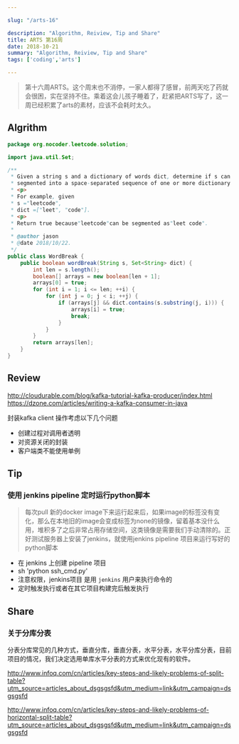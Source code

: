 ```yaml
---

slug: "/arts-16"

description: "Algorithm, Reiview, Tip and Share"
title: ARTS 第16周
date: 2018-10-21
summary: "Algorithm, Reiview, Tip and Share"
tags: ['coding','arts']

---
```


> 第十六周ARTS。这个周末也不消停，一家人都得了感冒，前两天吃了药就会很困，实在坚持不住。乘着这会儿孩子睡着了，赶紧把ARTS写了，这一周已经积累了arts的素材，应该不会耗时太久。

## Algrithm

```java
package org.nocoder.leetcode.solution;

import java.util.Set;

/**
 * Given a string s and a dictionary of words dict, determine if s can be
 * segmented into a space-separated sequence of one or more dictionary words.
 * <p>
 * For example, given
 * s ="leetcode",
 * dict =["leet", "code"].
 * <p>
 * Return true because"leetcode"can be segmented as"leet code".
 *
 * @author jason
 * @date 2018/10/22.
 */
public class WordBreak {
    public boolean wordBreak(String s, Set<String> dict) {
        int len = s.length();
        boolean[] arrays = new boolean[len + 1];
        arrays[0] = true;
        for (int i = 1; i <= len; ++i) {
            for (int j = 0; j < i; ++j) {
                if (arrays[j] && dict.contains(s.substring(j, i))) {
                    arrays[i] = true;
                    break;
                }
            }
        }
        return arrays[len];
    }
}

```


## Review

http://cloudurable.com/blog/kafka-tutorial-kafka-producer/index.html
https://dzone.com/articles/writing-a-kafka-consumer-in-java

封装kafka client 操作考虑以下几个问题

- 创建过程对调用者透明
- 对资源关闭的封装
- 客户端类不能使用单例

## Tip

### 使用 jenkins pipeline 定时运行python脚本

> 每次pull 新的docker image下来运行起来后，如果image的标签没有变化，那么在本地旧的image会变成标签为none的镜像，留着基本没什么用，堆积多了之后非常占用存储空间，这类镜像是需要我们手动清除的。正好测试服务器上安装了jenkins，就使用jenkins pipeline 项目来运行写好的python脚本

- 在 jenkins 上创建 pipeline 项目
- sh 'python ssh_cmd.py'
- 注意权限，jenkins项目 是用 `jenkins` 用户来执行命令的
- 定时触发执行或者在其它项目构建完后触发执行

## Share

### 关于分库分表

分表分库常见的几种方式，垂直分库，垂直分表，水平分表，水平分库分表，目前项目的情况，我们决定选用单库水平分表的方式来优化现有的软件。

http://www.infoq.com/cn/articles/key-steps-and-likely-problems-of-split-table?utm_source=articles_about_dsgsgsfd&utm_medium=link&utm_campaign=dsgsgsfd

http://www.infoq.com/cn/articles/key-steps-and-likely-problems-of-horizontal-split-table?utm_source=articles_about_dsgsgsfd&utm_medium=link&utm_campaign=dsgsgsfd

